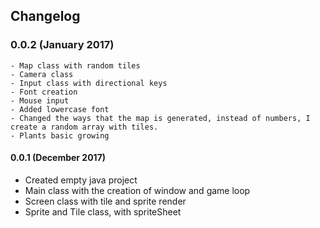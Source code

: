 ## Changelog

### 0.0.2 (January 2017)
    
    - Map class with random tiles
    - Camera class
    - Input class with directional keys
    - Font creation
    - Mouse input 
    - Added lowercase font
    - Changed the ways that the map is generated, instead of numbers, I create a random array with tiles.
    - Plants basic growing

#### 0.0.1 (December 2017) 

 - Created empty java project
 - Main class with the creation of window and game loop
 - Screen class with tile and sprite render
 - Sprite and Tile class, with spriteSheet
